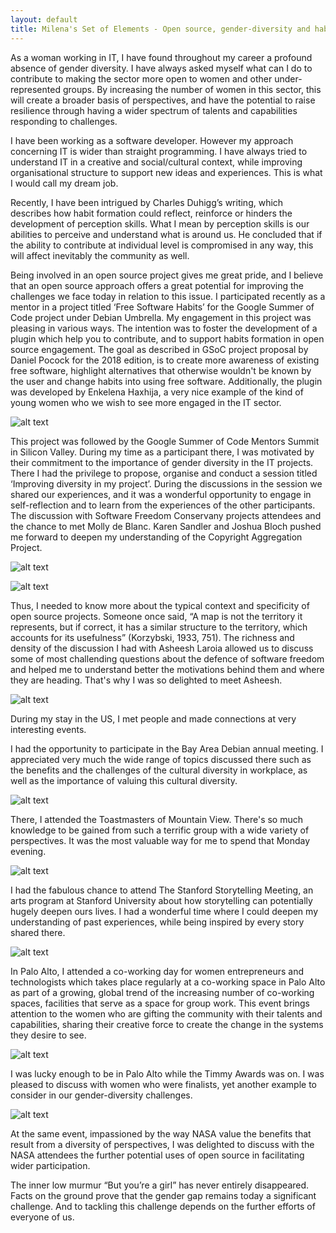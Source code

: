 ```yaml
---
layout: default
title: Milena's Set of Elements - Open source, gender-diversity and habits formation in every workplace in my pathway
---
```

As a woman working in IT, I have found throughout my career a profound absence of gender diversity. I have always asked myself what can I do to contribute to making the sector more open to women and other under-represented groups. By increasing the number of women in this sector, this will create a broader basis of perspectives, and have the potential to raise resilience through having a wider spectrum of talents and capabilities responding to challenges.

I have been working as a software developer. However my approach concerning IT is wider than straight programming. I have always tried to understand IT in a creative and social/cultural context, while improving organisational structure to support new ideas and experiences. This is what I would call my dream job.  

Recently, I have been intrigued by Charles Duhigg’s writing, which describes how habit formation could reflect, reinforce or hinders the development of perception skills. What I mean by perception skills is our abilities to perceive and understand what is around us. He concluded that if the ability to contribute at individual level is compromised in any way, this will affect inevitably the community as well.

Being involved in an open source project gives me great pride, and I believe that an open source approach offers a great potential for improving the challenges we face today in relation to this issue. I participated recently as a mentor in a project titled ‘Free Software Habits’ for the Google Summer of Code project under Debian Umbrella. My engagement in this project was pleasing in various ways. The intention was to foster the development of a plugin which help you to contribute, and to support habits formation in open source engagement. The goal as described in GSoC project proposal by Daniel Pocock for the 2018 edition, is to create more awareness of existing free software, highlight alternatives that otherwise wouldn't be known by the user and change habits into using free software. Additionally, the plugin was developed by Enkelena Haxhija, a very nice example of the kind of young women who we wish to see more engaged in the IT sector.

![alt text](https://milenalavanchy.github.io/images/genderDiversity1.jpg "Google Summer of Code mentors Summit")

This project was followed by the Google Summer of Code Mentors Summit in Silicon Valley. During my time as a participant there, I was motivated by their commitment to the importance of gender diversity in the IT projects. There I had the privilege to propose, organise and conduct a session titled ‘Improving diversity in my project’. During the discussions in the session we shared our experiences, and it was a wonderful opportunity to engage in self-reflection and to learn from the experiences of the other participants. The discussion with Software Freedom Conservany projects attendees and the chance to met Molly de Blanc. Karen Sandler and Joshua Bloch pushed me forward to deepen my understanding of the Copyright  Aggregation Project.

![alt text](https://milenalavanchy.github.io/images/genderDiversity2.jpg "Software Freedom Conservany projects")

![alt text](https://milenalavanchy.github.io/images/genderDiversity3.jpg "Google Summer of Code mentors Summit")

Thus, I needed to know more about the typical context and specificity of open source projects. Someone once said, “A map is not the territory it represents, but if correct, it has a similar structure to the territory, which accounts for its usefulness” (Korzybski, 1933, 751).  The richness and density of the discussion I had with Asheesh Laroia allowed us to discuss some of most challending questions about the defence of software freedom and helped me to understand better the motivations behind them and where they are heading. That's why I was so delighted to meet Asheesh.

![alt text](https://milenalavanchy.github.io/images/genderDiversity4.jpg "With Asheesh Laroia")

During my stay in the US, I met people and made connections at very interesting events. 

I had the opportunity to participate in the Bay Area Debian annual meeting. I appreciated very much the wide range of topics discussed there such as the benefits and the challenges of the cultural diversity in workplace, as well as the importance of valuing this cultural diversity. 

![alt text](https://milenalavanchy.github.io/images/genderDiversity5.jpg "Toastmasters of Mountain View")

There, I attended the Toastmasters of Mountain View. There's so much knowledge to be gained from such a terrific group with a wide variety of perspectives. It was the most valuable way for me to spend that Monday evening. 

![alt text](https://milenalavanchy.github.io/images/P1050120.JPG "Storytelling at Stanford University")

I had the fabulous chance to attend The Stanford Storytelling Meeting, an arts program at Stanford University about how storytelling can potentially hugely deepen ours lives. I had a wonderful time where I could deepen my understanding of past experiences, while being inspired by every story shared there.

![alt text](https://milenalavanchy.github.io/images/genderDiversity7.jpg "With Palo Alto women entrepreneurs and technologists")

In Palo Alto, I attended a co-working day for women entrepreneurs and technologists which takes place regularly at a co-working space in Palo Alto as part of a growing, global trend of the increasing number of co-working spaces, facilities that serve as a space for group work. This event brings attention to the women who are gifting the community with their talents and capabilities, sharing their creative force to create the change in the systems they desire to see.

![alt text](https://milenalavanchy.github.io/images/genderDiversity8.jpg "Timmy Awards in Palo Alto")

I was lucky enough to be in Palo Alto while the Timmy Awards was on. I was pleased to discuss with women who were finalists, yet another example to consider in our gender-diversity challenges. 

![alt text](https://milenalavanchy.github.io/images/genderDiversity9.jpg "Exchanging insights with NASA attendees")

At the same event, impassioned by the way NASA value the benefits that result from a diversity of perspectives, I was delighted to discuss with the NASA attendees the further potential uses of open source in facilitating wider participation.

The inner low murmur “But you’re a girl” has never entirely disappeared. Facts on the ground prove that the gender gap remains today a significant challenge. And to tackling this challenge depends on the further efforts of everyone of us.
